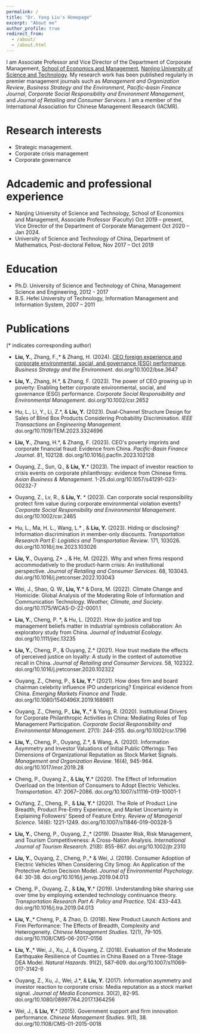 ```yaml
---
permalink: /
title: "Dr. Yang Liu's Homepage"
excerpt: "About me"
author_profile: true
redirect_from: 
  - /about/
  - /about.html
---
```


I am Associate Professor and Vice Director of the Department of Corporate Management, [School of Economics and Management](https://sem.njust.edu.cn/), [Nanjing University of Science and Technology](https://www.njust.edu.cn/). My research work has been published regularly in premier management journals such as *Management and Organization Review*, *Business Strategy and the Environment*, *Pacific-basin Finance Journal*, *Corporate Social Responsibility and Environment Management*, and *Journal of Retailing and Consumer Services*. I am a member of the International Association for Chinese Management Research (IACMR).

Research interests
====
* Strategic management.
*	Corporate crisis management
*	Corporate governance

Adcademic and professional experience
====
* Nanjing University of Science and Technology, School of Economics and Management, Associate Professor (Faculty) Oct 2019 – present, Vice Director of the Department of Corporate Management Oct 2020 – Jan 2024.
*	University of Science and Technology of China, Department of Mathematics, Post-doctoral Fellow, Nov 2017 – Oct 2019

Education
====
* Ph.D. University of Science and Technology of China, Management Science and Engineering, 2012 - 2017
*	B.S. Hefei University of Technology, Information Management and Information System, 2007 – 2011

Publications
====
(* indicates corresponding author)

*	**Liu, Y.**, Zhang, F.,* & Zhang, H.  (2024).  [CEO foreign experience and corporate environmental, social, and governance (ESG) performance](https://onlinelibrary.wiley.com/doi/abs/10.1002/bse.3647). *Business Strategy and the Environment*. doi.org/10.1002/bse.3647

*	**Liu, Y.**, Zhang, H.*, & Zhang, F. (2023). The power of CEO growing up in poverty: Enabling better corporate environmental, social, and governance (ESG) performance. *Corporate Social Responsibility and Environmental Management*. doi.org/10.1002/csr.2652 

*	Hu, L., Li, Y., Li, Z.*, & **Liu, Y.** (2023). Dual-Channel Structure Design for Sales of Blind Box Products Considering Probability Discrimination. *IEEE Transactions on Engineering Management*. doi.org/10.1109/TEM.2023.3324696

*	**Liu, Y.**, Zhang, H.*, & Zhang, F. (2023). CEO's poverty imprints and corporate financial fraud: Evidence from China. *Pacific-Basin Finance Journal*. 81, 102128. doi.org/10.1016/j.pacfin.2023.102128

*	Ouyang, Z., Sun, Q., & **Liu, Y.*** (2023). The impact of investor reaction to crisis events on corporate philanthropy: evidence from Chinese firms. *Asian Business & Management*. 1-25.doi.org/10.1057/s41291-023-00232-7

*	Ouyang, Z., Lv, R., & **Liu, Y.** * (2023). Can corporate social responsibility protect firm value during corporate environmental violation events? *Corporate Social Responsibility and Environmental Management*. doi.org/10.1002/csr.2465 

*	Hu, L., Ma, H. L., Wang, L.* , & **Liu, Y.** (2023). Hiding or disclosing? Information discrimination in member-only discounts. *Transportation Research Part E: Logistics and Transportation Review*. 171, 103026. doi.org/10.1016/j.tre.2023.103026

*	**Liu, Y.**, Ouyang, Z* ., & He, M. (2022). Why and when firms respond accommodatively to the product-harm crisis: An institutional perspective. *Journal of Retailing and Consumer Services*. 68, 103043. doi.org/10.1016/j.jretconser.2022.103043

*	Wei, J., Shao, Q. W., **Liu, Y.*** & Dora, M. (2022). Climate Change and Homicide: Global Analysis of the Moderating Role of Information and Communication Technology. *Weather, Climate, and Society*. doi.org/10.1175/WCAS-D-22-0001.1

*	**Liu, Y.**, Cheng, P. *, & Hu, L. (2022). How do justice and top management beliefs matter in industrial symbiosis collaboration: An exploratory study from China. *Journal of Industrial Ecology*. doi.org/10.1111/jiec.13235

*	**Liu, Y.**, Cheng, P., & Ouyang, Z.* (2021). How trust mediate the effects of perceived justice on loyalty: A study in the context of automotive recall in China. *Journal of Retailing and Consumer Services*. 58, 102322. doi.org/10.1016/j.jretconser.2020.102322

*	Ouyang, Z., Cheng, P., & **Liu, Y.*** (2021). How does firm and board chairman celebrity influence IPO underpricing? Empirical evidence from China. *Emerging Markets Finance and Trade*. doi.org/10.1080/1540496X.2019.1689811

*	Ouyang, Z., Cheng, P., **Liu, Y.**,* & Yang, R. (2020). Institutional Drivers for Corporate Philanthropic Activities in China: Mediating Roles of Top Management Participation. *Corporate Social Responsibility and Environmental Management*. 27(1): 244-255. doi.org/10.1002/csr.1796

*	**Liu, Y.**, Cheng, P., Ouyang, Z.*, & Wang, A. (2020). Information Asymmetry and Investor Valuations of Initial Public Offerings: Two Dimensions of Organizational Reputation as Stock Market Signals. *Management and Organization Review*. 16(4), 945-964. doi.org/10.1017/mor.2019.28

*	Cheng, P., Ouyang Z., & **Liu, Y.*** (2020). The Effect of Information Overload on the Intention of Consumers to Adopt Electric Vehicles. *Transportation*. 47: 2067–2086. doi.org/10.1007/s11116-019-10001-1

*	OuYang, Z., Cheng, P., & **Liu, Y.*** (2020). The Role of Product Line Breadth, Product Pre-Entry Experience, and Market Uncertainty in Explaining Followers' Speed of Feature Entry. *Review of Managerial Science*. 14(6): 1221-1249. doi.org/10.1007/s11846-019-00328-5

*	**Liu, Y.**, Cheng, P., Ouyang, Z.,* (2019). Disaster Risk, Risk Management, and Tourism Competitiveness: A Cross-Nation Analysis. *International Journal of Tourism Research*. 21(8): 855-867. doi.org/10.1002/jtr.2310

*	**Liu, Y.**, Ouyang, Z., Cheng, P.,* & Wei, J. (2019). Consumer Adoption of Electric Vehicles When Considering City Smog: An Application of the Protective Action Decision Model. *Journal of Environmental Psychology*. 64: 30-38. doi.org/10.1016/j.jenvp.2019.04.013

*	Cheng, P., Ouyang, Z., & **Liu, Y.*** (2019). Understanding bike sharing use over time by employing extended technology continuance theory. *Transportation Research Part A: Policy and Practice*. 124: 433-443. doi.org/10.1016/j.tra.2019.04.013

*	**Liu, Y.**,* Cheng, P., & Zhao, D. (2018). New Product Launch Actions and Firm Performance: The Effects of Breadth, Complexity and Heterogeneity. *Chinese Management Studies*. 12(1), 79-105. doi.org/10.1108/CMS-06-2017-0156

*	**Liu, Y.**,* Wei, J., Xu, J., & Ouyang, Z. (2018). Evaluation of the Moderate Earthquake Resilience of Counties in China Based on a Three-Stage DEA Model. *Natural Hazards*. 91(2), 587-609. doi.org/10.1007/s11069-017-3142-6

*	Ouyang, Z., Xu, J., Wei, J.*, & **Liu, Y.** (2017). Information asymmetry and investor reaction to corporate crisis: Media reputation as a stock market signal. *Journal of Media Economics*. 30(2), 82-95. doi.org/10.1080/08997764.2017.1364256

*	Wei, J., & **Liu, Y.*** (2015). Government support and firm innovation performance. *Chinese Management Studies*. 9(1), 38. doi.org/10.1108/CMS-01-2015-0018

